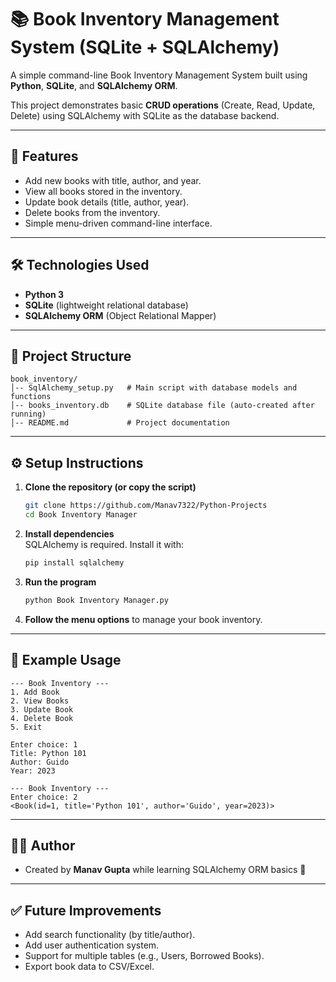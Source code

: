
# 📚 Book Inventory Management System (SQLite + SQLAlchemy)

A simple command-line Book Inventory Management System built using **Python**, **SQLite**, and **SQLAlchemy ORM**.

This project demonstrates basic **CRUD operations** (Create, Read, Update, Delete) using SQLAlchemy with SQLite as the database backend.

---

## 🚀 Features
- Add new books with title, author, and year.
- View all books stored in the inventory.
- Update book details (title, author, year).
- Delete books from the inventory.
- Simple menu-driven command-line interface.

---

## 🛠️ Technologies Used
- **Python 3**
- **SQLite** (lightweight relational database)
- **SQLAlchemy ORM** (Object Relational Mapper)

---

## 📂 Project Structure
```
book_inventory/
│-- SqlAlchemy_setup.py   # Main script with database models and functions
│-- books_inventory.db    # SQLite database file (auto-created after running)
│-- README.md             # Project documentation
```

---

## ⚙️ Setup Instructions

1. **Clone the repository (or copy the script)**  
   ```bash
   git clone https://github.com/Manav7322/Python-Projects
   cd Book Inventory Manager
   ```

2. **Install dependencies**  
   SQLAlchemy is required. Install it with:
   ```bash
   pip install sqlalchemy
   ```

3. **Run the program**  
   ```bash
   python Book Inventory Manager.py
   ```

4. **Follow the menu options** to manage your book inventory.

---

## 📖 Example Usage

```
--- Book Inventory ---
1. Add Book
2. View Books
3. Update Book
4. Delete Book
5. Exit

Enter choice: 1
Title: Python 101
Author: Guido
Year: 2023
```

```
--- Book Inventory ---
Enter choice: 2
<Book(id=1, title='Python 101', author='Guido', year=2023)>
```

---

## 🧑‍💻 Author
- Created by **Manav Gupta** while learning SQLAlchemy ORM basics 🚀

---

## ✅ Future Improvements
- Add search functionality (by title/author).
- Add user authentication system.
- Support for multiple tables (e.g., Users, Borrowed Books).
- Export book data to CSV/Excel.
